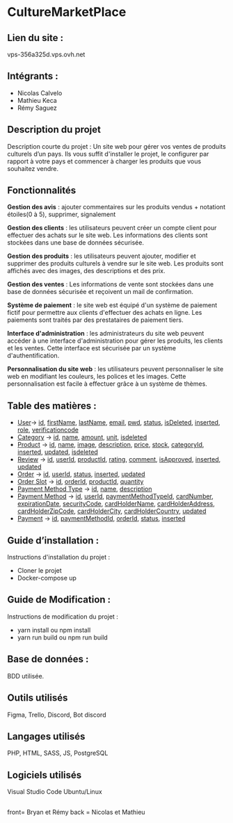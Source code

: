 # CultureMarketPlace
## Lien du site :
vps-356a325d.vps.ovh.net

## Intégrants : 
- Nicolas Calvelo
- Mathieu Keca
- Rémy Saguez 

## Description du projet

Description courte du projet : Un site web pour gérer vos ventes de produits culturels d’un pays. Ils vous suffit d'installer le projet, le configurer par rapport à votre pays et commencer à charger les produits que vous souhaitez vendre.

## Fonctionnalités

**Gestion des avis** : ajouter commentaires sur les produits vendus + notationt étoiles(0 à 5), supprimer, signalement


**Gestion des clients** : les utilisateurs peuvent créer un compte client pour effectuer des achats sur le site web. Les informations des clients sont stockées dans une base de données sécurisée.

**Gestion des produits** : les utilisateurs peuvent ajouter, modifier et supprimer des produits culturels à vendre sur le site web. Les produits sont affichés avec des images, des descriptions et des prix.

**Gestion des ventes** :  Les informations de vente sont stockées dans une base de données sécurisée et reçoivent un mail de confirmation.

**Système de paiement** : le site web est équipé d'un système de paiement fictif pour permettre aux clients d'effectuer des achats en ligne. Les paiements sont traités par des prestataires de paiement tiers.

**Interface d'administration** : les administrateurs du site web peuvent accéder à une interface d'administration pour gérer les produits, les clients et les ventes. Cette interface est sécurisée par un système d'authentification.

**Personnalisation du site web** : les utilisateurs peuvent personnaliser le site web en modifiant les couleurs, les polices et les images. Cette personnalisation est facile à effectuer grâce à un système de thèmes.



## Table des matières :

- [User](#User)-> [id](#id), [firstName](#firstName), [lastName](#lastName), [email](#email), [pwd](#pwd), [status](#status), [isDeleted](#isDeleted), [inserted](#inserted), [role](#role), [verificationcode](#verificationcode)
- [Category](#Category) -> [id](#id), [name](#name), [amount](#amount), [unit](#unit), [isdeleted](#isdeleted)
- [Product](#Product) -> [id](#id), [name](#name), [image](#image), [description](#description), [price](#price), [stock](#stock), [categoryId](#categoryId), [inserted](#inserted), [updated](#updated), [isdeleted](#isdeleted)
- [Review](#Review) -> [id](#id), [userId](#userId), [productId](#productId), [rating](#rating), [comment](#comment), [isApproved](#isApproved), [inserted](#inserted), [updated](#updated)
- [Order](#Order) -> [id](#id), [userId](#userId), [status](#status), [inserted](#inserted), [updated](#updated)
- [Order Slot](#Order_Slot) -> [id](#id), [orderId](#orderId), [productId](#productId), [quantity](#quantity)
- [Payment Method Type](#Payment_Method_Type) -> [id](#id), [name](#name), [description](#description)
- [Payment Method](#Payment_Method) -> [id](#id), [userId](#userId), [paymentMethodTypeId](#paymentMethodTypeId), [cardNumber](#cardNumber), [expirationDate](#expirationDate), [securityCode](#securityCode), [cardHolderName](#cardHolderName), [cardHolderAddress](#cardHolderAddress), [cardHolderZipCode](#cardHolderZipCode), [cardHolderCity](#cardHolderCity), [cardHolderCountry](#cardHolderCountry), [updated](#updated)
- [Payment](#Payment) -> [id](#id), [paymentMethodId](#paymentMethodId), [orderId](#orderId), [status](#status), [inserted](#inserted)


## Guide d’installation :

Instructions d'installation du projet :

- Cloner le projet
- Docker-compose up

## Guide de Modification :

Instructions de modification du projet :

- yarn install ou npm install
- yarn run build ou npm run build


## Base de données :

BDD utilisée.

## Outils utilisés

Figma,
Trello,
Discord,
Bot discord
## Langages utilisés
PHP, HTML, SASS, JS, PostgreSQL

## Logiciels utilisés

Visual Studio Code
Ubuntu/Linux

## 

front= Bryan et Rémy
back = Nicolas et Mathieu

